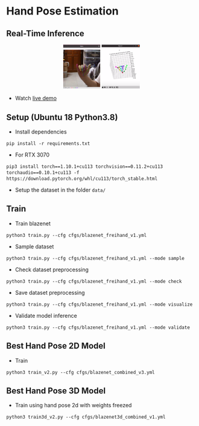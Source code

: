 # Hand Pose Estimation

## Real-Time Inference
<p align="center">
  <img alt="inference 1" src="assets/pose2d.png" width="19.5%">
  <img alt="inference 2" src="assets/pose3d.png" width="20%">
</p>

- Watch [live demo](https://www.youtube.com/watch?v=uNvQX3RaTe0)

## Setup (Ubuntu 18 Python3.8)
- Install dependencies
```
pip install -r requirements.txt
```
- For RTX 3070
```
pip3 install torch==1.10.1+cu113 torchvision==0.11.2+cu113 torchaudio==0.10.1+cu113 -f https://download.pytorch.org/whl/cu113/torch_stable.html
```
- Setup the dataset in the folder `data/` 

## Train
- Train blazenet
```
python3 train.py --cfg cfgs/blazenet_freihand_v1.yml
```
- Sample dataset
```
python3 train.py --cfg cfgs/blazenet_freihand_v1.yml --mode sample
```
- Check dataset preprocessing
```
python3 train.py --cfg cfgs/blazenet_freihand_v1.yml --mode check
```
- Save dataset preprocessing 
```
python3 train.py --cfg cfgs/blazenet_freihand_v1.yml --mode visualize
```
- Validate model inference
```
python3 train.py --cfg cfgs/blazenet_freihand_v1.yml --mode validate
```

## Best Hand Pose 2D Model
- Train
```
python3 train_v2.py --cfg cfgs/blazenet_combined_v3.yml
```

## Best Hand Pose 3D Model
- Train using hand pose 2d with weights freezed
```
python3 train3d_v2.py --cfg cfgs/blazenet3d_combined_v1.yml
```